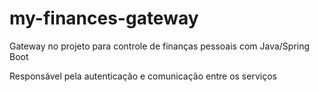 # my-finances-gateway

Gateway no projeto para controle de finanças pessoais com Java/Spring Boot

Responsável pela autenticação e comunicação entre os serviços
 
